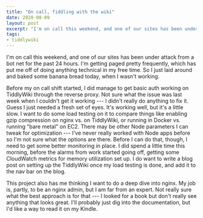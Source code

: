 ```yaml
---
title: "On call, fiddling with the wiki"
date: 2020-08-09
layout: post
excerpt: "I'm on call this weekend, and one of our sites has been under attack from a bot net for the past 24 hours. I'm getting paged pretty frequently, which has put me off of doing anything technical in my free time. So I just laid around and baked some banana bread today, when I wasn't working."
tags: 
- tiddlywiki
---
```


I'm on call this weekend, and one of our sites has been under attack from a bot net for the past 24 hours. I'm getting paged pretty frequently, which has put me off of doing anything technical in my free time. So I just laid around and baked some banana bread today, when I wasn't working.

Before my on call shift started, I did manage to get basic auth working on TiddlyWiki through the reverse proxy. Not sure what the issue was last week when I couldn't get it working --- I didn't really do anything to fix it. Guess I just needed a fresh set of eyes. It's working well, but it's a little slow. I want to do some load testing on it to compare things like enabling gzip compression on nginx vs. on TiddlyWiki, or running in Docker vs. running "bare metal" on EC2. There may be other Node parameters I can tweak for optimization --- I've never really worked with Node apps before so I'm not sure what the options are there. Before I can do that, though, I need to get some better monitoring in place. I did spend a little time this morning, before the alarms from work started going off, getting some CloudWatch metrics for memory utilization set up. I do want to write a blog post on setting up the TiddlyWiki once my load testing is done, and add it to the nav bar on the blog.

This project also has me thinking I want to do a deep dive into nginx. My job is, partly, to be an nginx admin, but I am far from an expert. Not really sure what the best approach is for that --- I looked for a book but don't really see anything that looks great. I'll probably just dig into the documentation, but I'd like a way to read it on my Kindle.
